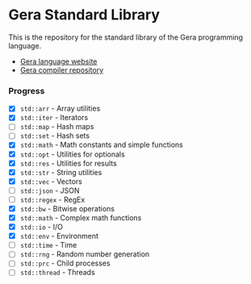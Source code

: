 # Gera Standard Library

This is the repository for the standard library of the Gera programming language.

- [Gera language website](https://geralang.netlify.app)
- [Gera compiler repository](https://github.com/typesafeschwalbe/gerac)

### Progress

- [x] `std::arr` - Array utilities
- [x] `std::iter` - Iterators
- [ ] `std::map` - Hash maps
- [ ] `std::set` - Hash sets
- [x] `std::math` - Math constants and simple functions
- [x] `std::opt` - Utilities for optionals
- [x] `std::res` - Utilities for results
- [x] `std::str` - String utilities
- [x] `std::vec` - Vectors
- [ ] `std::json` - JSON
- [ ] `std::regex` - RegEx
- [x] `std::bw` - Bitwise operations
- [x] `std::math` - Complex math functions
- [x] `std::io` - I/O
- [x] `std::env` - Environment
- [ ] `std::time` - Time
- [ ] `std::rng` - Random number generation
- [ ] `std::prc` - Child processes
- [ ] `std::thread` - Threads